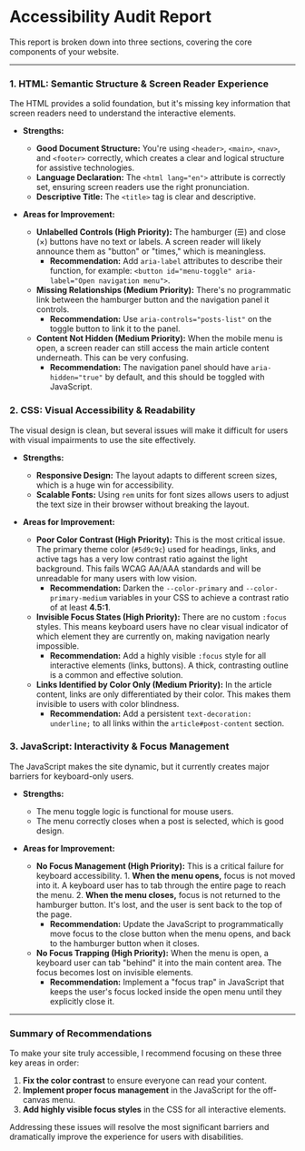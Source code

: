 # Accessibility Audit Report

This report is broken down into three sections, covering the core components of your website.

---

### **1. HTML: Semantic Structure & Screen Reader Experience**

The HTML provides a solid foundation, but it's missing key information that screen readers need to understand the interactive elements.

* **Strengths:**
  * **Good Document Structure:** You're using `<header>`, `<main>`, `<nav>`, and `<footer>` correctly, which creates a clear and logical structure for assistive technologies.
  * **Language Declaration:** The `<html lang="en">` attribute is correctly set, ensuring screen readers use the right pronunciation.
  * **Descriptive Title:** The `<title>` tag is clear and descriptive.

* **Areas for Improvement:**
  * **Unlabelled Controls (High Priority):** The hamburger (☰) and close (×) buttons have no text or labels. A screen reader will likely announce them as "button" or "times," which is meaningless.
    * **Recommendation:** Add `aria-label` attributes to describe their function, for example: `<button id="menu-toggle" aria-label="Open navigation menu">`.
  * **Missing Relationships (Medium Priority):** There's no programmatic link between the hamburger button and the navigation panel it controls.
    * **Recommendation:** Use `aria-controls="posts-list"` on the toggle button to link it to the panel.
  * **Content Not Hidden (Medium Priority):** When the mobile menu is open, a screen reader can still access the main article content underneath. This can be very confusing.
    * **Recommendation:** The navigation panel should have `aria-hidden="true"` by default, and this should be toggled with JavaScript.

### **2. CSS: Visual Accessibility & Readability**

The visual design is clean, but several issues will make it difficult for users with visual impairments to use the site effectively.

* **Strengths:**
  * **Responsive Design:** The layout adapts to different screen sizes, which is a huge win for accessibility.
  * **Scalable Fonts:** Using `rem` units for font sizes allows users to adjust the text size in their browser without breaking the layout.

* **Areas for Improvement:**
  * **Poor Color Contrast (High Priority):** This is the most critical issue. The primary theme color (`#5d9c9c`) used for headings, links, and active tags has a very low contrast ratio against the light background. This fails WCAG AA/AAA standards and will be unreadable for many users with low vision.
    * **Recommendation:** Darken the `--color-primary` and `--color-primary-medium` variables in your CSS to achieve a contrast ratio of at least **4.5:1**.
  * **Invisible Focus States (High Priority):** There are no custom `:focus` styles. This means keyboard users have no clear visual indicator of which element they are currently on, making navigation nearly impossible.
    * **Recommendation:** Add a highly visible `:focus` style for all interactive elements (links, buttons). A thick, contrasting outline is a common and effective solution.
  * **Links Identified by Color Only (Medium Priority):** In the article content, links are only differentiated by their color. This makes them invisible to users with color blindness.
    * **Recommendation:** Add a persistent `text-decoration: underline;` to all links within the `article#post-content` section.

### **3. JavaScript: Interactivity & Focus Management**

The JavaScript makes the site dynamic, but it currently creates major barriers for keyboard-only users.

* **Strengths:**
  * The menu toggle logic is functional for mouse users.
  * The menu correctly closes when a post is selected, which is good design.

* **Areas for Improvement:**
  * **No Focus Management (High Priority):** This is a critical failure for keyboard accessibility.
        1. **When the menu opens,** focus is not moved into it. A keyboard user has to tab through the entire page to reach the menu.
        2. **When the menu closes,** focus is not returned to the hamburger button. It's lost, and the user is sent back to the top of the page.
    * **Recommendation:** Update the JavaScript to programmatically move focus to the close button when the menu opens, and back to the hamburger button when it closes.
  * **No Focus Trapping (High Priority):** When the menu is open, a keyboard user can tab "behind" it into the main content area. The focus becomes lost on invisible elements.
    * **Recommendation:** Implement a "focus trap" in JavaScript that keeps the user's focus locked inside the open menu until they explicitly close it.

---

### **Summary of Recommendations**

To make your site truly accessible, I recommend focusing on these three key areas in order:

1. **Fix the color contrast** to ensure everyone can read your content.
2. **Implement proper focus management** in the JavaScript for the off-canvas menu.
3. **Add highly visible focus styles** in the CSS for all interactive elements.

Addressing these issues will resolve the most significant barriers and dramatically improve the experience for users with disabilities.
